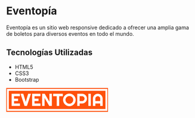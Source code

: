 # Eventopía

Eventopía es un sitio web responsive dedicado a ofrecer una amplia gama de boletos para diversos eventos en todo el mundo.

## Tecnologías Utilizadas

- HTML5
- CSS3
- Bootstrap

![Logo de Eventopía](assets/img/logo-naranja.png)
